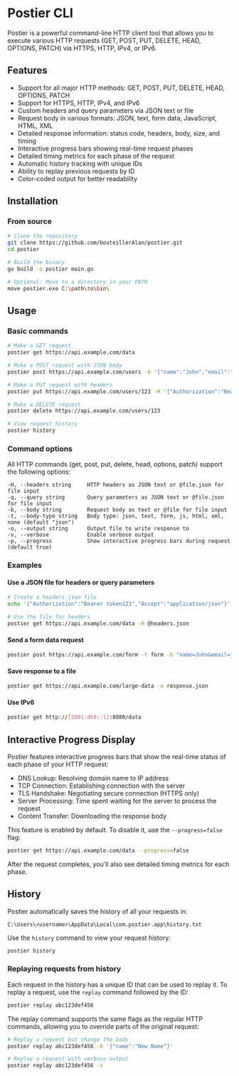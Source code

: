 # Postier CLI

Postier is a powerful command-line HTTP client tool that allows you to execute various HTTP requests (GET, POST, PUT, DELETE, HEAD, OPTIONS, PATCH) via HTTPS, HTTP, IPv4, or IPv6.

## Features

- Support for all major HTTP methods: GET, POST, PUT, DELETE, HEAD, OPTIONS, PATCH
- Support for HTTPS, HTTP, IPv4, and IPv6
- Custom headers and query parameters via JSON text or file
- Request body in various formats: JSON, text, form data, JavaScript, HTML, XML
- Detailed response information: status code, headers, body, size, and timing
- Interactive progress bars showing real-time request phases
- Detailed timing metrics for each phase of the request
- Automatic history tracking with unique IDs
- Ability to replay previous requests by ID
- Color-coded output for better readability

## Installation

### From source

```bash
# Clone the repository
git clone https://github.com/bouteillerAlan/postier.git
cd postier

# Build the binary
go build -o postier main.go

# Optional: Move to a directory in your PATH
move postier.exe C:\path\to\bin\
```

## Usage

### Basic commands

```bash
# Make a GET request
postier get https://api.example.com/data

# Make a POST request with JSON body
postier post https://api.example.com/users -b '{"name":"John","email":"john@example.com"}' -t json

# Make a PUT request with headers
postier put https://api.example.com/users/123 -H '{"Authorization":"Bearer token123"}' -b '{"name":"John Updated"}'

# Make a DELETE request
postier delete https://api.example.com/users/123

# View request history
postier history
```

### Command options

All HTTP commands (get, post, put, delete, head, options, patch) support the following options:

```
-H, --headers string     HTTP headers as JSON text or @file.json for file input
-q, --query string       Query parameters as JSON text or @file.json for file input
-b, --body string        Request body as text or @file for file input
-t, --body-type string   Body type: json, text, form, js, html, xml, none (default "json")
-o, --output string      Output file to write response to
-v, --verbose            Enable verbose output
-p, --progress           Show interactive progress bars during request (default true)
```

### Examples

#### Use a JSON file for headers or query parameters

```bash
# Create a headers.json file
echo '{"Authorization":"Bearer token123","Accept":"application/json"}' > headers.json

# Use the file for headers
postier get https://api.example.com/data -H @headers.json
```

#### Send a form data request

```bash
postier post https://api.example.com/form -t form -b "name=John&email=john@example.com"
```

#### Save response to a file

```bash
postier get https://api.example.com/large-data -o response.json
```

#### Use IPv6

```bash
postier get http://[2001:db8::1]:8080/data
```

## Interactive Progress Display

Postier features interactive progress bars that show the real-time status of each phase of your HTTP request:

- DNS Lookup: Resolving domain name to IP address
- TCP Connection: Establishing connection with the server
- TLS Handshake: Negotiating secure connection (HTTPS only)
- Server Processing: Time spent waiting for the server to process the request
- Content Transfer: Downloading the response body

This feature is enabled by default. To disable it, use the `--progress=false` flag:

```bash
postier get https://api.example.com/data --progress=false
```

After the request completes, you'll also see detailed timing metrics for each phase.

## History

Postier automatically saves the history of all your requests in:

```
C:\Users\<username>\AppData\Local\com.postier.app\history.txt
```

Use the `history` command to view your request history:

```bash
postier history
```

### Replaying requests from history

Each request in the history has a unique ID that can be used to replay it. To replay a request, use the `replay` command followed by the ID:

```bash
postier replay abc123def456
```

The replay command supports the same flags as the regular HTTP commands, allowing you to override parts of the original request:

```bash
# Replay a request but change the body
postier replay abc123def456 -b '{"name":"New Name"}'

# Replay a request with verbose output
postier replay abc123def456 -v
